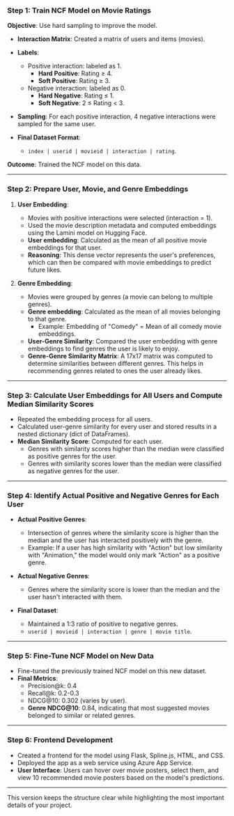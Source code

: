 

### Step 1: Train NCF Model on Movie Ratings
**Objective**: Use hard sampling to improve the model.

- **Interaction Matrix**: Created a matrix of users and items (movies).
- **Labels**: 
  - Positive interaction: labeled as 1.
    - **Hard Positive**: Rating ≥ 4.
    - **Soft Positive**: Rating ≥ 3.
  - Negative interaction: labeled as 0.
    - **Hard Negative**: Rating ≤ 1.
    - **Soft Negative**: 2 ≤ Rating < 3.

- **Sampling**: For each positive interaction, 4 negative interactions were sampled for the same user. 
- **Final Dataset Format**: 
  - `index | userid | movieid | interaction | rating`.

**Outcome**: Trained the NCF model on this data.

---

### Step 2: Prepare User, Movie, and Genre Embeddings
1. **User Embedding**:
   - Movies with positive interactions were selected (interaction = 1).
   - Used the movie description metadata and computed embeddings using the Lamini model on Hugging Face.
   - **User embedding**: Calculated as the mean of all positive movie embeddings for that user.
   - **Reasoning**: This dense vector represents the user's preferences, which can then be compared with movie embeddings to predict future likes.

2. **Genre Embedding**:
   - Movies were grouped by genres (a movie can belong to multiple genres).
   - **Genre embedding**: Calculated as the mean of all movies belonging to that genre.
     - Example: Embedding of "Comedy" = Mean of all comedy movie embeddings.
   - **User-Genre Similarity**: Compared the user embedding with genre embeddings to find genres the user is likely to enjoy.
   - **Genre-Genre Similarity Matrix**: A 17x17 matrix was computed to determine similarities between different genres. This helps in recommending genres related to ones the user already likes.

---

### Step 3: Calculate User Embeddings for All Users and Compute Median Similarity Scores
- Repeated the embedding process for all users.
- Calculated user-genre similarity for every user and stored results in a nested dictionary (dict of DataFrames).
- **Median Similarity Score**: Computed for each user.
  - Genres with similarity scores higher than the median were classified as positive genres for the user.
  - Genres with similarity scores lower than the median were classified as negative genres for the user.

---

### Step 4: Identify Actual Positive and Negative Genres for Each User
- **Actual Positive Genres**: 
  - Intersection of genres where the similarity score is higher than the median and the user has interacted positively with the genre.
  - Example: If a user has high similarity with "Action" but low similarity with "Animation," the model would only mark "Action" as a positive genre.

- **Actual Negative Genres**:
  - Genres where the similarity score is lower than the median and the user hasn't interacted with them.

- **Final Dataset**:
  - Maintained a 1:3 ratio of positive to negative genres.
  - `userid | movieid | interaction | genre | movie title`.

---

### Step 5: Fine-Tune NCF Model on New Data
- Fine-tuned the previously trained NCF model on this new dataset.
- **Final Metrics**:
  - Precision@k: 0.4
  - Recall@k: 0.2-0.3
  - NDCG@10: 0.302 (varies by user).
  - **Genre NDCG@10**: 0.84, indicating that most suggested movies belonged to similar or related genres.

---

### Step 6: Frontend Development
- Created a frontend for the model using Flask, Spline.js, HTML, and CSS.
- Deployed the app as a web service using Azure App Service.
- **User Interface**: Users can hover over movie posters, select them, and view 10 recommended movie posters based on the model's predictions.

--- 

This version keeps the structure clear while highlighting the most important details of your project.
